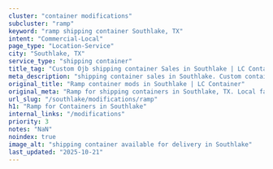 ```yaml
---
cluster: "container modifications"
subcluster: "ramp"
keyword: "ramp shipping container Southlake, TX"
intent: "Commercial-Local"
page_type: "Location-Service"
city: "Southlake, TX"
service_type: "shipping container"
title_tag: "Custom Ojb shipping container Sales in Southlake | LC Container"
meta_description: "shipping container sales in Southlake. Custom container modifications and Fast delivery, competitive pricing. Serving modifications area. Quote ID: LNG. Call (214) 524-4168 for your free quote today."
original_title: "Ramp container mods in Southlake | LC Container"
original_meta: "Ramp for shipping containers in Southlake, TX. Local fabrication & pro install. LC Container — Since 2003. Get a quote."
url_slug: "/southlake/modifications/ramp"
h1: "Ramp for Containers in Southlake"
internal_links: "/modifications"
priority: 3
notes: "NaN"
noindex: true
image_alt: "shipping container available for delivery in Southlake"
last_updated: "2025-10-21"
---
```


<!-- TODO: Add unique city/inventory copy, images, and internal links here. -->
